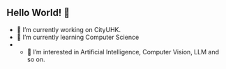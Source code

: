 ## Hello World! 👋
- 🔭 I’m currently working on CityUHK.
- 🌱 I’m currently learning Computer Science
- - 🤔 I’m interested in Artificial Intelligence, Computer Vision, LLM and so on.
<!--
**FelixFeiyu/FelixFeiyu** is a ✨ _special_ ✨ repository because its `README.md` (this file) appears on your GitHub profile.

- 🔭 I’m currently working on CityUHK。
- 🌱 I’m currently learning Computer Science
- 👯 I’m looking to collaborate on ...
- 🤔 I’m looking for help with ...
- 💬 Ask me about ...
- 📫 How to reach me: ...
- 😄 Pronouns: ...
- ⚡ Fun fact: ...
-->
